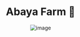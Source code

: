 <div align="center">

# Abaya Farm 🐔
![image](https://drive.google.com/file/d/1C52wUCFcLkkwKYjz0FaLkvbu6VgDEg_T/view?usp=sharing)
</div>
